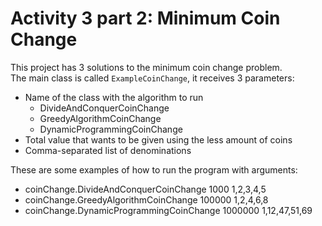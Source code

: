 # Activity 3 part 2: Minimum Coin Change
This project has 3 solutions to the minimum coin change problem.<br>
The main class is called `ExampleCoinChange`, it receives 3 parameters:
- Name of the class with the algorithm to run
  - DivideAndConquerCoinChange
  - GreedyAlgorithmCoinChange
  - DynamicProgrammingCoinChange
- Total value that wants to be given using the less amount of coins
- Comma-separated list of denominations

These are some examples of how to run the program with arguments:
- coinChange.DivideAndConquerCoinChange 1000  1,2,3,4,5
- coinChange.GreedyAlgorithmCoinChange 100000  1,2,4,6,8
- coinChange.DynamicProgrammingCoinChange 1000000 1,12,47,51,69
